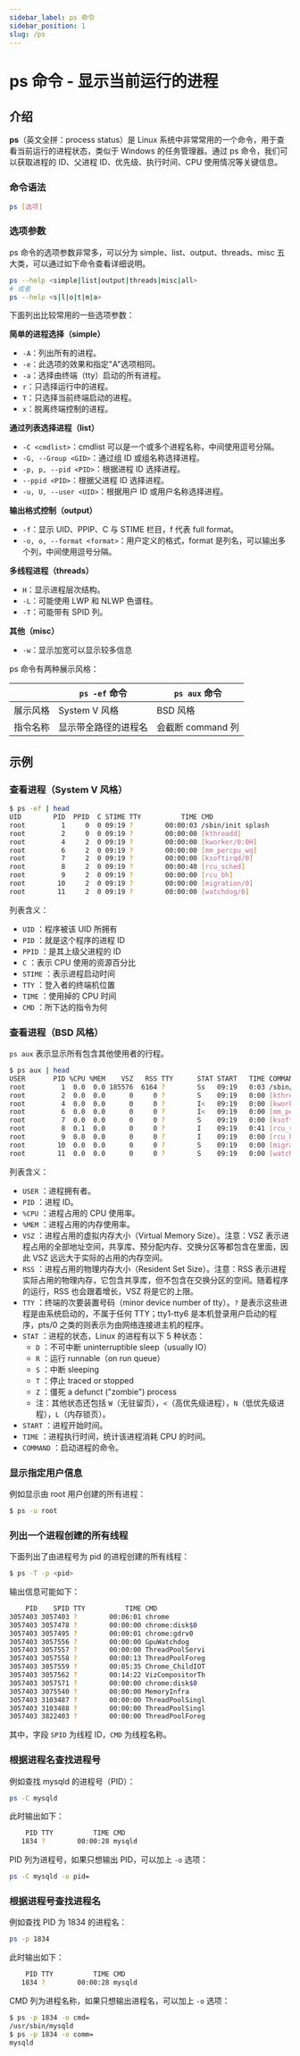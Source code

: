 ```yaml
---
sidebar_label: ps 命令
sidebar_position: 1
slug: /ps
---
```


# ps 命令 - 显示当前运行的进程



## 介绍

**ps**（英文全拼：process status）是 Linux 系统中非常常用的一个命令，用于查看当前运行的进程状态，类似于 Windows 的任务管理器。通过 ps 命令，我们可以获取进程的 ID、父进程 ID、优先级、执行时间、CPU 使用情况等关键信息。

### 命令语法

```bash
ps [选项]
```

### 选项参数

ps 命令的选项参数非常多，可以分为 simple、list、output、threads、misc 五大类，可以通过如下命令查看详细说明。

```bash
ps --help <simple|list|output|threads|misc|all>
# 或者
ps --help <s|l|o|t|m|a>
```

下面列出比较常用的一些选项参数：

**简单的进程选择（simple）**

- `-A`：列出所有的进程。
- `-e`：此选项的效果和指定"A"选项相同。
- `-a`：选择由终端（tty）启动的所有进程。
- `r`：只选择运行中的进程。
- `T`：只选择当前终端启动的进程。
- `x`：脱离终端控制的进程。

**通过列表选择进程（list）**

- `-C <cmdlist>`：cmdlist 可以是一个或多个进程名称，中间使用逗号分隔。
- `-G, --Group <GID>`：通过组 ID 或组名称选择进程。
- `-p, p, --pid <PID>`：根据进程 ID 选择进程。
- `--ppid <PID>`：根据父进程 ID 选择进程。
- `-u, U, --user <UID>`：根据用户 ID 或用户名称选择进程。

**输出格式控制（output）**

- `-f`：显示 UID、PPIP、C 与 STIME 栏目，f 代表 full format。
- `-o, o, --format <format>`：用户定义的格式，format 是列名，可以输出多个列，中间使用逗号分隔。

**多线程进程（threads）**

- `H`：显示进程层次结构。
- `-L`：可能使用 LWP 和 NLWP 色谱柱。
- `-T`：可能带有 SPID 列。

**其他（misc）**

- `-w`：显示加宽可以显示较多信息

ps 命令有两种展示风格：

|          | `ps -ef` 命令        | `ps aux` 命令     |
| -------- | -------------------- | ----------------- |
| 展示风格 | System V 风格        | BSD 风格          |
| 指令名称 | 显示带全路径的进程名 | 会截断 command 列 |



## 示例

### 查看进程（System V 风格）

```bash
$ ps -ef | head
UID        PID  PPID  C STIME TTY          TIME CMD
root         1     0  0 09:19 ?        00:00:03 /sbin/init splash
root         2     0  0 09:19 ?        00:00:00 [kthreadd]
root         4     2  0 09:19 ?        00:00:00 [kworker/0:0H]
root         6     2  0 09:19 ?        00:00:00 [mm_percpu_wq]
root         7     2  0 09:19 ?        00:00:00 [ksoftirqd/0]
root         8     2  0 09:19 ?        00:00:40 [rcu_sched]
root         9     2  0 09:19 ?        00:00:00 [rcu_bh]
root        10     2  0 09:19 ?        00:00:00 [migration/0]
root        11     2  0 09:19 ?        00:00:00 [watchdog/0]
```

列表含义：

- `UID` ：程序被该 UID 所拥有
- `PID` ：就是这个程序的进程 ID
- `PPID` ：是其上级父进程的 ID
- `C` ：表示 CPU 使用的资源百分比
- `STIME` ：表示进程启动时间
- `TTY` ：登入者的终端机位置
- `TIME` ：使用掉的 CPU 时间
- `CMD` ：所下达的指令为何

### 查看进程（BSD 风格）

`ps aux` 表示显示所有包含其他使用者的行程。

```bash
$ ps aux | head
USER       PID %CPU %MEM    VSZ   RSS TTY      STAT START   TIME COMMAND
root         1  0.0  0.0 185576  6164 ?        Ss   09:19   0:03 /sbin/init splash
root         2  0.0  0.0      0     0 ?        S    09:19   0:00 [kthreadd]
root         4  0.0  0.0      0     0 ?        I<   09:19   0:00 [kworker/0:0H]
root         6  0.0  0.0      0     0 ?        I<   09:19   0:00 [mm_percpu_wq]
root         7  0.0  0.0      0     0 ?        S    09:19   0:00 [ksoftirqd/0]
root         8  0.1  0.0      0     0 ?        I    09:19   0:41 [rcu_sched]
root         9  0.0  0.0      0     0 ?        I    09:19   0:00 [rcu_bh]
root        10  0.0  0.0      0     0 ?        S    09:19   0:00 [migration/0]
root        11  0.0  0.0      0     0 ?        S    09:19   0:00 [watchdog/0]
```

列表含义：

- `USER` ：进程拥有者。
- `PID` ：进程 ID。
- `%CPU` ：进程占用的 CPU 使用率。
- `%MEM` ：进程占用的内存使用率。
- `VSZ` ：进程占用的虚拟内存大小（Virtual Memory Size）。注意：VSZ 表示进程占用的全部地址空间，共享库、预分配内存、交换分区等都包含在里面，因此 VSZ 远远大于实际的占用的内存空间。
- `RSS` ：进程占用的物理内存大小（Resident Set Size）。注意：RSS 表示进程实际占用的物理内存，它包含共享库，但不包含在交换分区的空间。随着程序的运行，RSS 也会跟着增长，VSZ 将是它的上限。
- `TTY` ：终端的次要装置号码（minor device number of tty）。`?` 是表示这些进程是由系统启动的，不属于任何 TTY；tty1-tty6 是本机登录用户启动的程序，pts/0 之类的则表示为由网络连接进主机的程序。
- `STAT` ：进程的状态，Linux 的进程有以下 5 种状态：
  - `D` ：不可中断 uninterruptible sleep（usually IO）
  - `R` ：运行 runnable（on run queue）
  - `S` ：中断 sleeping
  - `T` ：停止 traced or stopped
  - `Z` ：僵死 a defunct ("zombie") process
  - 注：其他状态还包括 `W`（无驻留页），`<`（高优先级进程），`N`（低优先级进程），`L`（内存锁页）。
- `START` ：进程开始时间。
- `TIME` ：进程执行时间，统计该进程消耗 CPU 的时间。
- `COMMAND` ：启动进程的命令。

### 显示指定用户信息

例如显示由 root 用户创建的所有进程：

```bash
$ ps -u root
```

### 列出一个进程创建的所有线程

下面列出了由进程号为 pid 的进程创建的所有线程：

```bash
$ ps -T -p <pid>
```

输出信息可能如下：

```bash
    PID    SPID TTY          TIME CMD
3057403 3057403 ?        00:06:01 chrome
3057403 3057478 ?        00:00:00 chrome:disk$0
3057403 3057495 ?        00:00:01 chrome:gdrv0
3057403 3057556 ?        00:00:00 GpuWatchdog
3057403 3057557 ?        00:00:00 ThreadPoolServi
3057403 3057558 ?        00:00:13 ThreadPoolForeg
3057403 3057559 ?        00:05:35 Chrome_ChildIOT
3057403 3057562 ?        00:14:22 VizCompositorTh
3057403 3057571 ?        00:00:00 chrome:disk$0
3057403 3075540 ?        00:00:00 MemoryInfra
3057403 3103487 ?        00:00:00 ThreadPoolSingl
3057403 3103488 ?        00:00:00 ThreadPoolSingl
3057403 3822403 ?        00:00:00 ThreadPoolForeg
```

其中，字段 `SPID` 为线程 ID，`CMD` 为线程名称。

### 根据进程名查找进程号

例如查找 mysqld 的进程号（PID）：

```bash
ps -C mysqld
```

此时输出如下：

```bash
    PID TTY          TIME CMD
   1834 ?        00:00:28 mysqld
```

PID 列为进程号，如果只想输出 PID，可以加上 `-o` 选项：

```bash
ps -C mysqld -o pid=
```

### 根据进程号查找进程名

例如查找 PID 为 1834 的进程名：

```bash
ps -p 1834
```

此时输出如下：

```bash
    PID TTY          TIME CMD
   1834 ?        00:00:28 mysqld
```

CMD 列为进程名称，如果只想输出进程名，可以加上 `-o` 选项：

```bash
$ ps -p 1834 -o cmd=
/usr/sbin/mysqld
$ ps -p 1834 -o comm=
mysqld
```

